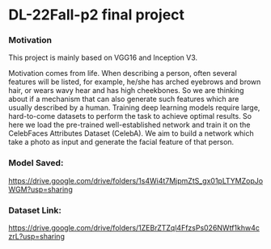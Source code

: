 # DL-22Fall-p2 final project
### Motivation
This project is mainly based on VGG16 and Inception V3.

Motivation comes from life. When describing a person, often several features will be listed, for example, he/she has arched eyebrows and brown hair, or wears wavy hear and has high cheekbones.
So we are thinking about if a mechanism that can also generate such features which are usually described by a human. Training deep learning models require large, hard-to-come datasets to perform the task to achieve optimal results. So here we load the pre-trained well-established network and train it on the CelebFaces Attributes Dataset (CelebA). We aim to build a network which take a photo as input and generate the facial feature of that person.




### Model Saved:
https://drive.google.com/drive/folders/1s4Wi4t7MjpmZtS_gx01pLTYMZopJoWGM?usp=sharing

### Dataset Link:
https://drive.google.com/drive/folders/1ZEBrZTZql4FfzsPs026NWtf1khw4czrL?usp=sharing
